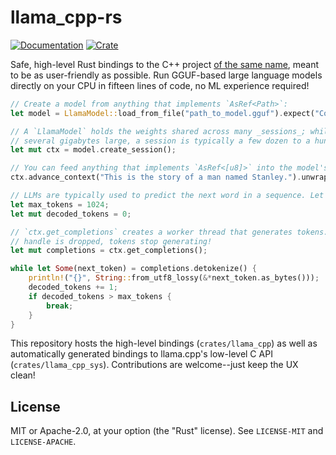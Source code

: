 # llama_cpp-rs

[![Documentation](https://docs.rs/llama_cpp/badge.svg)](https://docs.rs/llama_cpp/)
[![Crate](https://img.shields.io/crates/v/llama_cpp.svg)](https://crates.io/crates/llama_cpp)

Safe, high-level Rust bindings to the C++ project [of the same name](https://github.com/ggerganov/llama.cpp), meant to
be as user-friendly as possible. Run GGUF-based large language models directly on your CPU in fifteen lines of code, no
ML experience required!

```rust
// Create a model from anything that implements `AsRef<Path>`:
let model = LlamaModel::load_from_file("path_to_model.gguf").expect("Could not load model");

// A `LlamaModel` holds the weights shared across many _sessions_; while your model may be
// several gigabytes large, a session is typically a few dozen to a hundred megabytes!
let mut ctx = model.create_session();

// You can feed anything that implements `AsRef<[u8]>` into the model's context.
ctx.advance_context("This is the story of a man named Stanley.").unwrap();

// LLMs are typically used to predict the next word in a sequence. Let's generate some tokens!
let max_tokens = 1024;
let mut decoded_tokens = 0;

// `ctx.get_completions` creates a worker thread that generates tokens. When the completion
// handle is dropped, tokens stop generating!
let mut completions = ctx.get_completions();

while let Some(next_token) = completions.detokenize() {
    println!("{}", String::from_utf8_lossy(&*next_token.as_bytes()));
    decoded_tokens += 1;
    if decoded_tokens > max_tokens {
        break;
    }
}
```

This repository hosts the high-level bindings (`crates/llama_cpp`) as well as automatically generated bindings to
llama.cpp's low-level C API (`crates/llama_cpp_sys`). Contributions are welcome--just keep the UX clean!

## License

MIT or Apache-2.0, at your option (the "Rust" license). See `LICENSE-MIT` and `LICENSE-APACHE`.